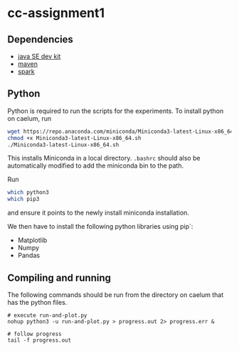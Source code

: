 # cc-assignment1

## Dependencies
* [java SE dev kit](https://www.oracle.com/java/technologies/downloads/)
* [maven](https://maven.apache.org/download.cgi)
* [spark](https://spark.apache.org/downloads.html)

## Python
Python is required to run the scripts for the experiments. To install python on caelum, run

```bash
wget https://repo.anaconda.com/miniconda/Miniconda3-latest-Linux-x86_64.sh 
chmod +x Miniconda3-latest-Linux-x86_64.sh
./Miniconda3-latest-Linux-x86_64.sh
```

This installs Miniconda in a local directory. `.bashrc` should also be automatically modified
to add the miniconda bin to the path.

Run
```bash
which python3
which pip3
```
and ensure it points to the newly install miniconda installation.

We then have to install the following python libraries using pip`:
* Matplotlib
* Numpy
* Pandas

## Compiling and running

The following commands should be run from the directory on caelum that has the python files.
```console
# execute run-and-plot.py
nohup python3 -u run-and-plot.py > progress.out 2> progress.err &

# follow progress
tail -f progress.out

```
